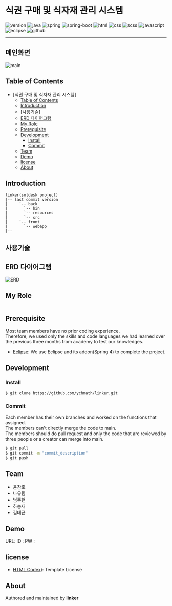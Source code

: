 # 식권 구매 및 식자재 관리 시스템
![version](https://img.shields.io/badge/version-0.0.1-orange?style=plastic&logo=appveyor)
![java](https://img.shields.io/badge/java-17-blue?style=plastic)
![spring](https://img.shields.io/badge/spring-3.1.0-yellow?style=plastic&logo=spring)
![spring-boot](https://img.shields.io/badge/springboot-3.1.0-yellow?style=plastic&logo=spring)
![html](https://img.shields.io/badge/html-html5-red?style=plastic&logo=html5)
![css](https://img.shields.io/badge/css-css3-red?style=plastic&logo=css3)
![scss](https://img.shields.io/badge/scss-1.63.4-red?style=plastic)
![javascript](https://img.shields.io/badge/javascript-es6-yellowgreen?style=plastic&logo=javascript)
![eclipse](https://img.shields.io/badge/eclipse-blueviolet?style=plastic&logo=eclipseide)
![github](https://img.shields.io/badge/github-blueviolet?style=plastic&logo=github)

---
## 메인화면

![main]()


## Table of Contents

- [식권 구매 및 식자재 관리 시스템]
  - [Table of Contents](#table-of-contents)
  - [Introduction](#introduction)
  - [사용기술]
  - [ERD 다이어그램](#erd-다이어그램)
  - [My Role](#my-role)
  - [Prerequisite](#prerequisite)
  - [Development](#development)
    - [Install](#install)
    - [Commit](#commit)
  - [Team](#team)
  - [Demo](#demo)
  - [license](#license)
  - [About](#about)
## Introduction
```
linker(soldesk project)
|-- last commit version
|     `-- back
|		`-- bin
|		`-- resources
|		`-- src
|     `-- front
|		`-- webapp
|--
```

## 사용기술

## ERD 다이어그램

![ERD]()

##  My Role

```

```

## Prerequisite
Most team members have no prior coding experience.<br/>
Therefore, we used only the skills and code languages we had learned over the previous three months from academy to test our knowledges.
- [Eclipse](https://www.eclipse.org/downloads/): We use Eclipse and its addon(Spring 4) to complete the project.
  
## Development
### Install
```bash
$ git clone https://github.com/ychmath/linker.git
```

### Commit
Each member has their own branches and worked on the functions that assigned.<br/>
The members can't directly merge the code to main. <br/>
The members should do pull request and only the code that are reviewed by three people or a creator can merge into main.
```bash
$ git pull
$ git commit -m "commit_description"
$ git push
```

## Team
- 윤장호
- 나유림
- 범주현
- 하승재
- 김태균

## Demo
URL: 
ID : 
PW : 

## license
- [HTML Codex](https://htmlcodex.com/)): Template License 
  
## About
Authored and maintained by **linker**
